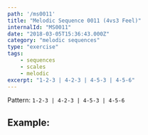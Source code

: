 ```yaml
---
path: '/ms0011'
title: "Melodic Sequence 0011 (4vs3 Feel)"
internalId: "MS0011"
date: "2018-03-05T15:36:43.000Z"
category: "melodic sequences"
type: "exercise"
tags:
    - sequences
    - scales
    - melodic
excerpt: "1-2-3 | 4-2-3 | 4-5-3 | 4-5-6"
---
```


Pattern: `1-2-3 | 4-2-3 | 4-5-3 | 4-5-6`

## Example:
